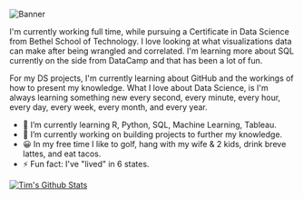 ![Banner](https://www.google.com/url?sa=i&url=https%3A%2F%2Fwww.123rf.com%2Fphoto_94505925_stock-vector-vector-line-web-banner-for-data-science.html&psig=AOvVaw3NgGv3vJtHYwSbyeB9g_f2&ust=1664471201115000&source=images&cd=vfe&ved=0CAwQjRxqFwoTCKj2qMv8t_oCFQAAAAAdAAAAABAw)

I'm currently working full time, while pursuing a Certificate in Data Science from Bethel School of Technology. I love looking at what visualizations data can make after being wrangled and correlated.  I'm learning more about SQL currently on the side from DataCamp and that has been a lot of fun.

For my DS projects, I'm currently learning about GitHub and the workings of how to present my knowledge.  What I love about Data Science, is I'm always learning something new every second, every minute, every hour, every day, every week, every month, and every year. 

- 🌱 I’m currently learning R, Python, SQL, Machine Learning, Tableau.
- 🔭 I’m currently working on building projects to further my knowledge.
- 😀 In my free time I like to golf, hang with my wife & 2 kids, drink breve lattes, and eat tacos.
- ⚡ Fun fact: I've "lived" in 6 states.

[![Tim's Github Stats](https://github-readme-stats.vercel.app/api?username=timcalhoun)](https://github.com/anuraghazra/github-readme-stats)
